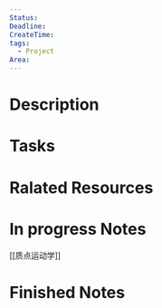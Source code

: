 ```yaml
---
Status: 
Deadline: 
CreateTime:
tags:
  - Project
Area: 
---
```


# Description


# Tasks


# Ralated Resources

# In progress Notes
[[质点运动学]]

# Finished Notes

